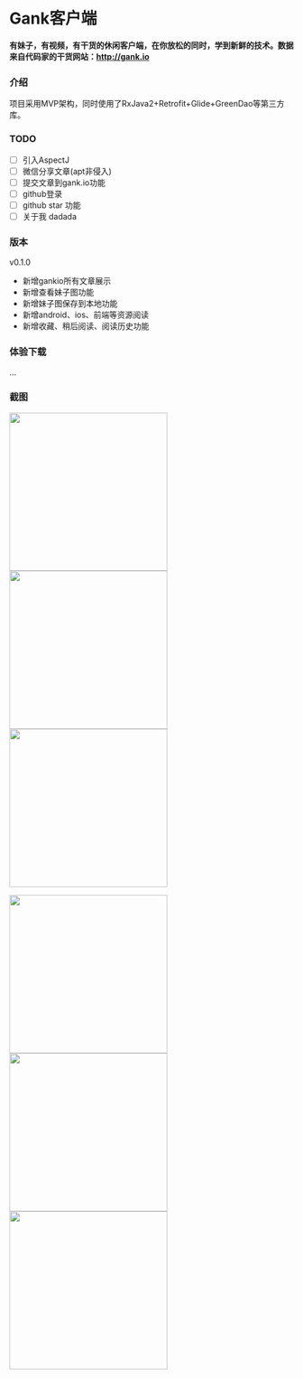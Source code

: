 # Gank客户端

**有妹子，有视频，有干货的休闲客户端，在你放松的同时，学到新鲜的技术。数据来自代码家的干货网站：http://gank.io**

### 介绍

项目采用MVP架构，同时使用了RxJava2+Retrofit+Glide+GreenDao等第三方库。

### TODO

* [ ] 引入AspectJ
* [ ] 微信分享文章(apt非侵入)
* [ ] 提交文章到gank.io功能
* [ ] github登录
* [ ] github star 功能
* [ ] 关于我
dadada 
### 版本

v0.1.0

* 新增gankio所有文章展示
* 新增查看妹子图功能
* 新增妹子图保存到本地功能
* 新增android、ios、前端等资源阅读
* 新增收藏、稍后阅读、阅读历史功能

### 体验下载

...

### 截图


<img src="http://oouqiilcr.bkt.clouddn.com/gankio_gank%E6%89%80%E6%9C%89%E6%96%87%E7%AB%A0.png?raw=true" width="280"/><img src="http://oouqiilcr.bkt.clouddn.com/gankio_gank%E8%B5%84%E6%BA%90.png?raw=true" width="280"/><img src="http://oouqiilcr.bkt.clouddn.com/gankio_%E6%93%8D%E4%BD%9C%E8%AE%B0%E5%BD%95.png?raw=true" width="280"/>

<img src="http://oouqiilcr.bkt.clouddn.com/gankio_%E6%88%91%E7%9A%84%E6%94%B6%E8%97%8F.png?raw=true" width="280"/><img src="http://oouqiilcr.bkt.clouddn.com/gankio_%E5%A6%B9%E5%AD%90%E5%9B%BE.png?raw=true" width="280"/><img src="http://oouqiilcr.bkt.clouddn.com/gankio_%E5%A6%B9%E5%AD%90%E5%A4%A7%E5%9B%BE.png?raw=true" width="280"/>

